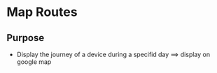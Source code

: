 # Map Routes

## Purpose

- Display the journey of a device during a specifid day ==> display on google map